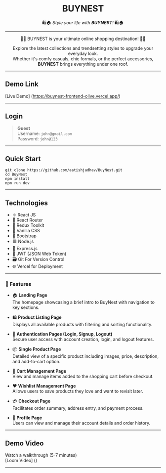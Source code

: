 
<div align="center">

# **BUYNEST**  
🛍️🏠 *Style your life with **BUYNEST**!* 🛍️🏠  
 <hr/>
<p >
<span> 🛒✨ BUYNEST is your ultimate online shopping destination! 🛒✨  </span>

Explore the latest collections and trendsetting styles to upgrade your everyday look.  
Whether it's comfy casuals, chic formals, or the perfect accessories, **BUYNEST** brings everything under one roof.  

</p>
</div>

---
## Demo Link

[Live Demo] (https://buynest-frontend-olive.vercel.app/)

---

## Login

> **Guest** <br>
> Username: `john@gmail.com` <br>
> Password: `john@123`

---
## Quick Start

```
git clone https://github.com/aatishjadhav/BuyNest.git
cd BuyNest
npm install
npm run dev

```

---

## Technologies
- ⚛️ React JS
- 🚦 React Router 
- 🔄 Redux Toolkit
- 🎨 Vanilla CSS 
- 🎀 Bootstrap  
- 🟩 Node.js  
- 🚂 Express.js  
- 🔐 JWT (JSON Web Token)  
- 🗃️ Git For Version Control
- 🌐 Vercel for Deployment

---

### 🧩 Features
- 🏠 **Landing Page**  
  The homepage showcasing a brief intro to BuyNest with navigation to key sections. 

- 🛍️ **Product Listing Page**  
  Displays all available products with filtering and sorting functionality.

- 🔐 **Authentication Pages (Login, Signup, Logout)**  
  Secure user access with account creation, login, and logout features.

- 📦 **Single Product Page**  
  Detailed view of a specific product including images, price, description, and add-to-cart option.

- 🛒 **Cart Management Page**  
  View and manage items added to the shopping cart before checkout.

- ❤️ **Wishlist Management Page**  
  Allows users to save products they love and want to revisit later.

- 💳 **Checkout Page**  
  Facilitates order summary, address entry, and payment process.

- 👤 **Profile Page**  
  Users can view and manage their account details and order history.

---

## Demo Video
Watch a walkthrough (5-7 minutes) <br>
[Loom Video] ()

---







